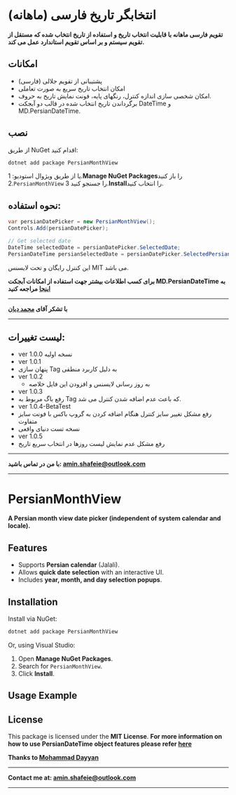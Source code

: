 # انتخابگر تاریخ فارسی (ماهانه)
**تقویم فارسی ماهانه با قابلیت انتخاب تاریخ و استفاده از تاریخ انتخاب شده که مستقل از تقویم سیستم و بر اساس تقویم استاندارد عمل می کند.**
## امکانات
- پشتیبانی از تقویم جلالی (فارسی)
- امکان انتخاب تاریخ سریع به صورت تعاملی
- امکان شخصی سازی اندازه کنترل، رنگهای پایه، فونت نمایش تاریخ به حروف.
- برگرداندن تاریخ انتخاب شده در قالب دو آبجکت DateTime و MD.PersianDateTime.
## نصب
  از طریق NuGet اقدام کنید:
```sh
dotnet add package PersianMonthView
```
  یا از طریق ویژوال استودیو:
  1.**Manage NuGet Packages**را باز کنید
  2.`PersianMonthView` را جستجو کنید
  3.**Install**را انتخاب کنید.
## نحوه استفاده:
```csharp
var persianDatePicker = new PersianMonthView();
Controls.Add(persianDatePicker);

// Get selected date
DateTime selectedDate = persianDatePicker.SelectedDate;
PersianDateTime persianSelectedDate = persianDatePicker.SelectedPersianDate;
```
  این کنترل رایگان و تحت لایسنس MIT می باشد.

  **برای کسب اطلاعات بیشتر جهت استفاده از امکانات آبجکت MD.PersianDateTime به [اینجا](https://github.com/Mds92/MD.PersianDateTime) مراجعه کنید**
***
  **با تشکر آقای [محمد دیان](https://github.com/Mds92)**
***
## لیست تغییرات:
- ver 1.0.0 
	نسخه اولیه
- ver 1.0.1 
-	پنهان سازی Tag به دلیل کاربرد منطقی
- ver 1.0.2 
	- به روز رسانی لایسنس و افزودن این فایل خلاصه
- ver 1.0.3 	
- رفع باگ مربوط به Tag که باعث عدم اضافه شدن کنترل می شد.
- ver 1.0.4-BetaTest
- رفع مشکل تغییر سایز کنترل هنگام اضافه کردن به گروپ باکس با فونت سایز متفاوت
- نسخه تست دنیای واقعی
- ver 1.0.5
- رفع مشکل عدم نمایش لیست روزها در انتخاب سریع تاریخ
***
**با من در تماس باشید:
[amin.shafeie@outlook.com](mailto:amin.shafeie@outlook.com)**
***
# PersianMonthView

**A Persian month view date picker (independent of system calendar and locale).**

## Features
- Supports **Persian calendar** (Jalali).
- Allows **quick date selection** with an interactive UI.
- Includes **year, month, and day selection popups**.

## Installation
Install via NuGet:
```sh
dotnet add package PersianMonthView
```
Or, using Visual Studio:
1. Open **Manage NuGet Packages**.
2. Search for `PersianMonthView`.
3. Click **Install**.

## Usage Example


## License
This package is licensed under the **MIT License**.
**For more information on how to use PersianDateTime object features please refer [here](https://github.com/Mds92/MD.PersianDateTime)**

**Thanks to [Mohammad Dayyan](https://github.com/Mds92)**
***
**Contact me at: [amin.shafeie@outlook.com](mailto:amin.shafeie@outlook.com)**
***
